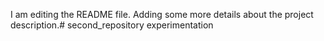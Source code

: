 I am editing the README file. Adding some more details about the project description.# second_repository
experimentation
